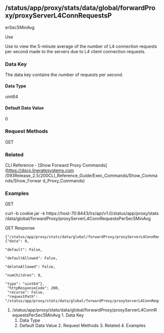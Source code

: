 ## /status/app/proxy/stats/data/global/forwardProxy/proxyServerL4ConnRequestsP
erSec5MinAvg

Use

Use to view the 5-minute average of the number of L4 connection requests per
second made to the servers due to L4 client connection requests.

### Data Key

The data key contains the number of requests per second.

#### Data Type

uint64

#### Default Data Value

0

### Request Methods

GET

### Related

CLI Reference - [Show Forward Proxy Commands](https://docs.lineratesystems.com
/093Release_2.5/200CLI_Reference_Guide/Exec_Commands/Show_Commands/Show_Forwar
d_Proxy_Commands)

### Examples

GET

curl -b cookie.jar -k https://host-70:8443/lrs/api/v1.0/status/app/proxy/stats
/data/global/forwardProxy/proxyServerL4ConnRequestsPerSec5MinAvg

GET Response

    
    {"/status/app/proxy/stats/data/global/forwardProxy/proxyServerL4ConnRequestsPerSec5MinAvg": {"data": 0,
                                                                                                  "default": False,
                                                                                                  "defaultAllowed": False,
                                                                                                  "deleteAllowed": False,
                                                                                                  "numChildren": 0,
                                                                                                  "type": "uint64"},
     "httpResponseCode": 200,
     "recurse": False,
     "requestPath": "/status/app/proxy/stats/data/global/forwardProxy/proxyServerL4ConnRequestsPerSec5MinAvg"}
    

  1. /status/app/proxy/stats/data/global/forwardProxy/proxyServerL4ConnRequestsPerSec5MinAvg
    1. Data Key
      1. Data Type
      2. Default Data Value
    2. Request Methods
    3. Related
    4. Examples

